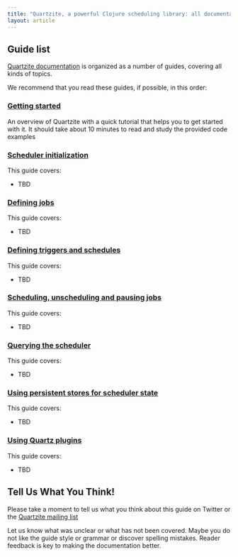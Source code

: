 ```yaml
---
title: "Quartzite, a powerful Clojure scheduling library: all documentation guides"
layout: article
---
```


## Guide list

[Quartzite documentation](https://github.com/clojurewerkz/) is organized as a number of guides, covering all kinds of topics.

We recommend that you read these guides, if possible, in this order:


###  [Getting started](/articles/getting_started.html)

An overview of Quartzite with a quick tutorial that helps you to get started with it. It should take about
10 minutes to read and study the provided code examples

### [Scheduler initialization](/scheduler.html)

This guide covers:

 * TBD


### [Defining jobs](/jobs.html)

This guide covers:

 * TBD

### [Defining triggers and schedules](/triggers.html)

This guide covers:

 * TBD

### [Scheduling, unscheduling and pausing jobs](/unscheduling_and_pausing.html)

This guide covers:

 * TBD

### [Querying the scheduler](/querying.html)

This guide covers:

 * TBD


### [Using persistent stores for scheduler state](/persistent_quartz_stores.html)

This guide covers:

 * TBD


### [Using Quartz plugins](/quartz_plugins.html)

This guide covers:

 * TBD



## Tell Us What You Think!

Please take a moment to tell us what you think about this guide on Twitter or the [Quartzite mailing list](https://groups.google.com/forum/#!forum/clojure-quartz)

Let us know what was unclear or what has not been covered. Maybe you do not like the guide style or grammar or discover spelling mistakes. Reader feedback is key to making the documentation better.
